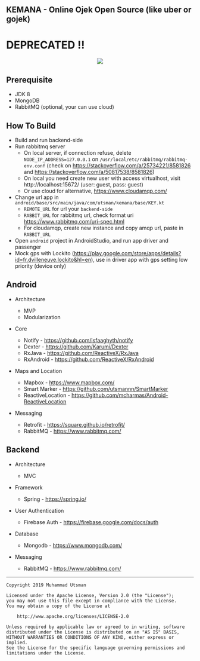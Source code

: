 ## KEMANA - Online Ojek Open Source (like uber or gojek)
# DEPRECATED !!

<p align="center">
  <img src="https://i.ibb.co/g4vzFyt/ezgif-com-optimize.gif"/>
</p>

## Prerequisite
- JDK 8
- MongoDB
- RabbitMQ (optional, your can use cloud)

## How To Build
- Build and run backend-side
- Run rabbitmq server
  - On local server, if connection refuse, delete `NODE_IP_ADDRESS=127.0.0.1` on `/usr/local/etc/rabbitmq/rabbitmq-env.conf` (check on https://stackoverflow.com/a/25734221/8581826 and https://stackoverflow.com/a/50817538/8581826)
  - On local you need create new user with access virtualhost, visit http://localhost:15672/ (user: guest, pass: guest)
  - Or use cloud for alternative, https://www.cloudamqp.com/
- Change url app in `android/base/src/main/java/com/utsman/kemana/base/KEY.kt`
  - `REMOTE_URL` for url your `backend-side`
  - `RABBIT_URL` for rabbitmq url, check format uri https://www.rabbitmq.com/uri-spec.html
  - For cloudamqp, create new instance and copy amqp url, paste in `RABBIT_URL`
- Open `android` project in AndroidStudio, and run app driver and passenger
- Mock gps with Lockito (https://play.google.com/store/apps/details?id=fr.dvilleneuve.lockito&hl=en), use in driver app with gps setting low priority (device only)

## Android
- Architecture
    - MVP
    - Modularization

- Core
    - Notify - https://github.com/isfaaghyth/notify
    - Dexter - https://github.com/Karumi/Dexter
    - RxJava - https://github.com/ReactiveX/RxJava
    - RxAndroid - https://github.com/ReactiveX/RxAndroid

- Maps and Location
    - Mapbox - https://www.mapbox.com/
    - Smart Marker - https://github.com/utsmannn/SmartMarker
    - ReactiveLocation - https://github.com/mcharmas/Android-ReactiveLocation

- Messaging
    - Retrofit - https://square.github.io/retrofit/
    - RabbitMQ - https://www.rabbitmq.com/

## Backend
- Architecture
    - MVC

- Framework
    - Spring - https://spring.io/

- User Authentication
    - Firebase Auth - https://firebase.google.com/docs/auth

- Database
    - Mongodb - https://www.mongodb.com/

- Messaging
    - RabbitMQ - https://www.rabbitmq.com/


---
```
Copyright 2019 Muhammad Utsman

Licensed under the Apache License, Version 2.0 (the "License");
you may not use this file except in compliance with the License.
You may obtain a copy of the License at

    http://www.apache.org/licenses/LICENSE-2.0

Unless required by applicable law or agreed to in writing, software
distributed under the License is distributed on an "AS IS" BASIS,
WITHOUT WARRANTIES OR CONDITIONS OF ANY KIND, either express or implied.
See the License for the specific language governing permissions and
limitations under the License.
```
